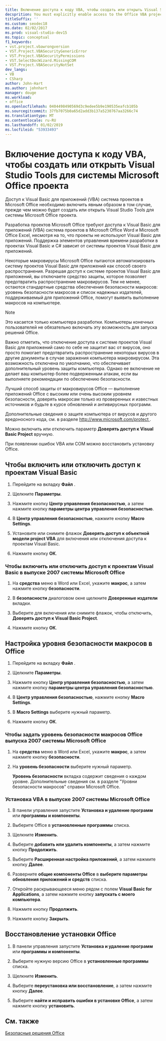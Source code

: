 ```yaml
---
title: Включение доступа к коду VBA, чтобы создать или открыть Visual Studio Tools для системы Microsoft Office проекта
decsprition: You must explicitly enable access to the Office VBA project system before you can create or open a Visual Studio Tools for Office system project
titleSuffix: ''
ms.custom: seodec18
ms.date: 02/02/2017
ms.prod: visual-studio-dev15
ms.topic: conceptual
f1_keywords:
- vst.project.vbawrongversion
- VST.Project.VBASecurityGenericError
- VST.Project.VBASecurityPermissions
- VST.SelectDocWizard.MissingCOM
- VST.Project.VBASecurityNotSet
dev_langs:
- VB
- CSharp
author: John-Hart
ms.author: johnhart
manager: douge
ms.workload:
- office
ms.openlocfilehash: 0404498490569d3c9edee5b9e190535eafcb105b
ms.sourcegitcommit: 37fb7075b0a65d2add3b137a5230767aa3266c74
ms.translationtype: MT
ms.contentlocale: ru-RU
ms.lasthandoff: 01/02/2019
ms.locfileid: "53933493"
---
```

# <a name="enable-access-to-vba-to-create-or-open-a-visual-studio-tools-for-the-microsoft-office-system-project"></a>Включение доступа к коду VBA, чтобы создать или открыть Visual Studio Tools для системы Microsoft Office проекта

Доступ к Visual Basic для приложений (VBA) система проектов в Microsoft Office необходимо включить явным образом в том случае, прежде чем можно будет создать или открыть Visual Studio Tools для системы Microsoft Office проекта.

 Разработка проектов Microsoft Office требуют доступа к Visual Basic для приложений (VBA) система проектов в Microsoft Office Word и Microsoft Office Excel, несмотря на то, что проекты не используют Visual Basic для приложений. Поддержка элементов управления времени разработки в проектах Visual Basic и C# зависит от системы проектов Visual Basic для приложений.

 Некоторые макровирусы Microsoft Office пытаются автоматизировать систему проектов Visual Basic для приложений как способ своего распространения. Разрешая доступ к системе проектов Visual Basic для приложений, вы отключаете средство защиты, которое позволяет предотвратить распространение макровирусов. Тем не менее, остаются стандартные средства обеспечения безопасности макросов: уровень безопасности макросов и список надежных издателей, поддерживаемый для приложений Office, помогут выявить выполнение макросов на компьютере.

> [!NOTE]
> Это касается только компьютера разработки. Компьютеры конечных пользователей не обязательно включать эту возможность для запуска решений Office.

 Важно отметить, что отключение доступа к системе проектов Visual Basic для приложений само по себе не защитит вас от вирусов, оно просто помогает предотвратить распространение некоторых вирусов в другие документы в случае заражения компьютера макровирусом. Эта возможность отключена по умолчанию, что обеспечивает дополнительный уровень защиты компьютера. Однако ее включение не делает ваш компьютер более подверженным атакам, если вы выполняете рекомендации по обеспечению безопасности.

 Лучший способ защиты от макровирусов Office — выполнение приложений Office с высоким или очень высоким уровнем безопасности, доверять макросам только из проверенных и известных источников и будьте в курсе обновлений и антивирусных программ.

 Дополнительные сведения о защите компьютера от вирусов и другого вредоносного кода, см. в разделе [ http://www.microsoft.com/protect ](http://www.microsoft.com/protect).

 Можно включить или отключить параметр **Доверять доступ к Visual Basic Project** вручную.

 При появлении ошибок VBA или COM можно восстановить установку Office.

## <a name="to-enable-or-disable-access-to-visual-basic-projects"></a>Чтобы включить или отключить доступ к проектам Visual Basic

1. Перейдите на вкладку **Файл** .

2. Щелкните **Параметры**.

3. Нажмите кнопку **Центр управления безопасностью**, а затем нажмите кнопку **параметры центра управления безопасностью**.

4. В **Центр управления безопасностью**, нажмите кнопку **Macro Settings**.

5. Установите или снимите флажок **Доверять доступ к объектной модели project VBA** для включения или отключения доступа к проектам Visual Basic.

6. Нажмите кнопку **ОК**.

### <a name="to-enable-or-disable-access-to-visual-basic-projects-with-the-2007-microsoft-office-system"></a>Чтобы включить или отключить доступ к проектам Visual Basic в выпуске 2007 системы Microsoft Office

1. На **средства** меню в Word или Excel, укажите **макрос**, а затем нажмите кнопку **безопасности**.

2. В **безопасности** диалоговом окне щелкните **Доверенные издатели** вкладки.

3. Выберите для включения или снимите флажок, чтобы отключить, **Доверять доступ к Visual Basic Project**.

4. Нажмите кнопку **ОК**.

## <a name="to-set-your-office-macro-security-level"></a>Настройка уровня безопасности макросов в Office

1. Перейдите на вкладку **Файл** .

2. Щелкните **Параметры**.

3. Нажмите кнопку **Центр управления безопасностью**, а затем нажмите кнопку **параметры центра управления безопасностью**.

4. В **Центр управления безопасностью**, нажмите кнопку **Macro Settings**.

5. В **Macro Settings** выберите нужный параметр.

6. Нажмите кнопку **ОК**.

### <a name="to-set-your-office-macro-security-level-with-the-2007-microsoft-office-system"></a>Чтобы задать уровень безопасности макросов Office выпуска 2007 системы Microsoft Office

1. На **средства** меню в Word или Excel, укажите **макрос**, а затем нажмите кнопку **безопасности**.

2. На **уровень безопасности** выберите нужный параметр.

    **Уровень безопасности** вкладка содержит сведения о каждом уровне. Дополнительные сведения см. в разделе "Уровни безопасности макросов" справки Microsoft Office.

### <a name="to-install-vba-with-the-2007-microsoft-office-system"></a>Установка VBA в выпуске 2007 системы Microsoft Office

1. В панели управления запустите **Установка и удаление программ** или **программы и компоненты**.

2. Выберите Office в **установленные программы** списка.

3. Щелкните **Изменить**.

4. Выберите **добавить или удалить компоненты**, а затем нажмите кнопку **Продолжить**.

5. Выберите **Расширенная настройка приложений**, а затем нажмите кнопку **Далее**.

6. Разверните **общие компоненты Office** в **выберите параметры обновления приложений и средств** списка.

7. Откройте раскрывающееся меню рядом с полем **Visual Basic for Applications**, а затем нажмите кнопку **запускать с моего компьютера**.

8. Нажмите кнопку **Продолжить**.

9. Нажмите кнопку **Закрыть**.

## <a name="to-repair-your-installation-of-office"></a>Восстановление установки Office

1. В панели управления запустите **Установка и удаление программ** или **программы и компоненты**.

2. Выберите нужную версию Office в **установленные программы** списка.

3. Щелкните **Изменить**.

4. Выберите **переустановка или восстановление**, а затем нажмите кнопку **Далее**.

5. Выберите **найти и исправить ошибки в установке Office**, а затем нажмите кнопку **установить**.

## <a name="see-also"></a>См. также

 [Безопасные решения Office](../vsto/securing-office-solutions.md)